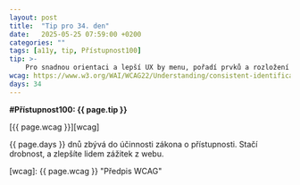 ```yaml
---
layout: post
title:  "Tip pro 34. den"
date:   2025-05-25 07:59:00 +0200
categories: ""
tags: [a11y, tip, Přístupnost100]
tip: >- 
    Pro snadnou orientaci a lepší UX by menu, pořadí prvků a rozložení stránek mělo být konzistentní napříč webem i s obvyklou praxí.
wcag: https://www.w3.org/WAI/WCAG22/Understanding/consistent-identification
days: 34
---
```

**#Přístupnost100: {{ page.tip }}**

[{{ page.wcag }}][wcag]

{{ page.days }} dnů zbývá do účinnosti zákona o přístupnosti. Stačí drobnost, a zlepšíte lidem zážitek z webu.

[wcag]: {{ page.wcag }} "Předpis WCAG"
